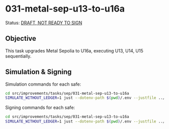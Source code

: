 # 031-metal-sep-u13-to-u16a

Status: [DRAFT, NOT READY TO SIGN]()

## Objective

This task upgrades Metal Sepolia to U16a, executing U13, U14, U15 sequentially.

## Simulation & Signing

Simulation commands for each safe:
```bash
cd src/improvements/tasks/sep/031-metal-sep-u13-to-u16a
SIMULATE_WITHOUT_LEDGER=1 just --dotenv-path $(pwd)/.env --justfile ../../../../../src/improvements/justfile simulate council
```

Signing commands for each safe:
```bash
cd src/improvements/tasks/sep/031-metal-sep-u13-to-u16a
SIMULATE_WITHOUT_LEDGER=1 just --dotenv-path $(pwd)/.env --justfile ../../../../../src/improvements/justfile simulate foundation
```
